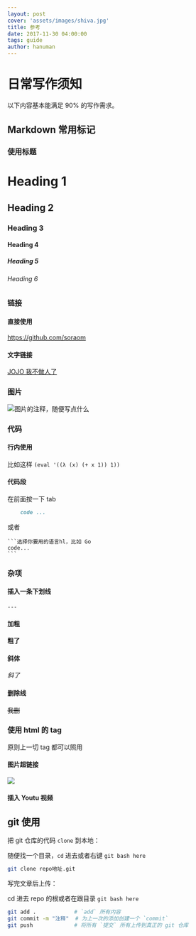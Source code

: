 ```yaml
---
layout: post
cover: 'assets/images/shiva.jpg'
title: 参考
date: 2017-11-30 04:00:00
tags: guide
author: hanuman
---
```


# 日常写作须知

以下内容基本能满足 90% 的写作需求。

##  Markdown 常用标记

### 使用标题

# Heading 1

## Heading 2

### Heading 3

#### Heading 4

##### Heading 5

###### Heading 6

### 链接

#### 直接使用

<https://github.com/soraom>

#### 文字链接

[JOJO 我不做人了](http://v.youku.com/v_show/id_XMjg1MDY0ODg4NA==.html?spm=a2h0j.11185381.listitem_page1.5!3~A&s=1ffc848adc6011e19498)

### 图片

![图片的注释，随便写点什么](/assets/images/favicon.png)

### 代码

#### 行内使用

比如这样 `(eval '((λ (x) (+ x 1)) 1))`

#### 代码段

在前面按一下 tab
```markdown
	code ...
```

或者

	```选择你要用的语言hl，比如 Go
	code...
	```

### 杂项

#### 插入一条下划线

	---

#### 加粗

__粗了__

#### 斜体

_斜了_

#### 删除线

~~我删~~

### 使用 html 的 tag

原则上一切 tag 都可以照用

#### 图片超链接

<image src="/assets/images/favicon.png" href="soraom.github.io" />

#### 插入 Youtu 视频

<amp-youtube width="480" height="270" layout="responsive" data-videoid="lBTCB7yLs8Y">
</amp-youtube>

## git 使用

把 git 仓库的代码 `clone` 到本地：

随便找一个目录，`cd` 进去或者右键 `git bash here`

```bash
git clone repo地址.git
```

写完文章后上传：

cd 进去 repo 的根或者在跟目录 `git bash here`
```bash
git add .            # `add` 所有内容
git commit -m "注释"  # 为上一次的添加创建一个 `commit`
git push             # 将所有 `提交` 所有上传到真正的 git 仓库
```
